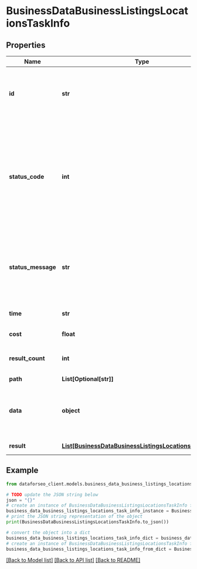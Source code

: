 # BusinessDataBusinessListingsLocationsTaskInfo


## Properties

Name | Type | Description | Notes
------------ | ------------- | ------------- | -------------
**id** | **str** | task identifier unique task identifier in our system in the UUID format | [optional] 
**status_code** | **int** | status code of the task generated by DataForSEO, can be within the following range: 10000-60000 you can find the full list of the response codes here | [optional] 
**status_message** | **str** | informational message of the task you can find the full list of general informational messages here | [optional] 
**time** | **str** | execution time, seconds | [optional] 
**cost** | **float** | total tasks cost, USD | [optional] 
**result_count** | **int** | number of elements in the result array | [optional] 
**path** | **List[Optional[str]]** | URL path | [optional] 
**data** | **object** | contains the same parameters that you specified in the POST request | [optional] 
**result** | [**List[BusinessDataBusinessListingsLocationsResultInfo]**](BusinessDataBusinessListingsLocationsResultInfo.md) | array of results | [optional] 

## Example

```python
from dataforseo_client.models.business_data_business_listings_locations_task_info import BusinessDataBusinessListingsLocationsTaskInfo

# TODO update the JSON string below
json = "{}"
# create an instance of BusinessDataBusinessListingsLocationsTaskInfo from a JSON string
business_data_business_listings_locations_task_info_instance = BusinessDataBusinessListingsLocationsTaskInfo.from_json(json)
# print the JSON string representation of the object
print(BusinessDataBusinessListingsLocationsTaskInfo.to_json())

# convert the object into a dict
business_data_business_listings_locations_task_info_dict = business_data_business_listings_locations_task_info_instance.to_dict()
# create an instance of BusinessDataBusinessListingsLocationsTaskInfo from a dict
business_data_business_listings_locations_task_info_from_dict = BusinessDataBusinessListingsLocationsTaskInfo.from_dict(business_data_business_listings_locations_task_info_dict)
```
[[Back to Model list]](../README.md#documentation-for-models) [[Back to API list]](../README.md#documentation-for-api-endpoints) [[Back to README]](../README.md)


